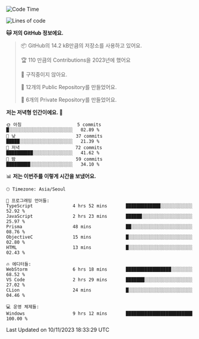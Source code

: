   <!--START_SECTION:waka-->
![Code Time](http://img.shields.io/badge/Code%20Time-259%20hrs%2028%20mins-blue)

![Lines of code](https://img.shields.io/badge/%EC%A0%80%EB%8A%94%20%EC%97%AC%ED%83%9C%EA%B9%8C%EC%A7%80%20-201.1%20thousand%20%EC%A4%84%EC%9D%98%20%EC%BD%94%EB%93%9C%EB%A5%BC%20%EC%9E%91%EC%84%B1%ED%96%88%EC%96%B4%EC%9A%94.-blue)

**🐱 저의 GitHub 정보에요.** 

> 📦 GitHub의 14.2 kB만큼의 저장소를 사용하고 있어요. 
 > 
> 🏆 110 만큼의 Contributions을 2023년에 했어요
 > 
> 🚫 구직중이지 않아요.
 > 
> 📜 12개의 Public Repository를 만들었어요. 
 > 
> 🔑 6개의 Private Repository를 만들었어요. 
 > 
**저는 저녁형 인간이에요. 🦉** 

```text
🌞 아침                     5 commits           █░░░░░░░░░░░░░░░░░░░░░░░░   02.89 % 
🌆 낮　                     37 commits          █████░░░░░░░░░░░░░░░░░░░░   21.39 % 
🌃 저녁                     72 commits          ██████████░░░░░░░░░░░░░░░   41.62 % 
🌙 밤　                     59 commits          █████████░░░░░░░░░░░░░░░░   34.10 % 
```


📊 **저는 이번주를 이렇게 시간을 보냈어요.** 

```text
🕑︎ Timezone: Asia/Seoul

💬 프로그래밍 언어들: 
TypeScript               4 hrs 52 mins       █████████████░░░░░░░░░░░░   52.92 % 
JavaScript               2 hrs 23 mins       ██████░░░░░░░░░░░░░░░░░░░   25.97 % 
Prisma                   48 mins             ██░░░░░░░░░░░░░░░░░░░░░░░   08.76 % 
ObjectiveC               15 mins             █░░░░░░░░░░░░░░░░░░░░░░░░   02.80 % 
HTML                     13 mins             █░░░░░░░░░░░░░░░░░░░░░░░░   02.43 % 

🔥 에디터들: 
WebStorm                 6 hrs 18 mins       █████████████████░░░░░░░░   68.52 % 
VS Code                  2 hrs 29 mins       ███████░░░░░░░░░░░░░░░░░░   27.02 % 
CLion                    24 mins             █░░░░░░░░░░░░░░░░░░░░░░░░   04.46 % 

💻 운영 체제들: 
Windows                  9 hrs 12 mins       █████████████████████████   100.00 % 
```


 Last Updated on 10/11/2023 18:33:29 UTC
<!--END_SECTION:waka-->

